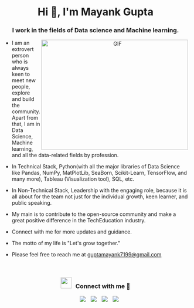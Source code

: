 <h1 align="center">Hi 👋, I'm Mayank Gupta</a></h1>
<h3 align="center">I work in the fields of Data science and Machine learning.</h3>


<a target="_blank" align="center">
  <img align="right" top="500" height="300" width="400" alt="GIF" src="https://media.giphy.com/media/SWoSkN6DxTszqIKEqv/giphy.gif">
</a>

- I am an extrovert person who is always keen to meet new people, explore and build the community.
Apart from that, I am in Data Science, Machine learning, and all the data-related fields by profession.

- In Technical Stack, Python(with all the major libraries of Data Science like Pandas, NumPy, MatPlotLib, SeaBorn, Scikit-Learn, TensorFlow, and many more), Tableau (Visualization tool), SQL, etc.

- In Non-Technical Stack, Leadership with the engaging role, because it is all about for the team not just for the individual growth, keen learner, and public speaking. 

- My main is to contribute to the open-source community and make a great positive difference in the TechEducation industry.

- Connect with me for more updates and guidance.

- The motto of my life is "Let's grow together."

- Please feel free to reach me at guptamayank7199@gmail.com
<br/>
<h3 align="center" > <img src="https://media.giphy.com/media/iY8CRBdQXODJSCERIr/giphy.gif" width="30" height="30" style="margin-right: 10px;">Connect with me 🤝 </h3>

<p align="center">

 <div align="center"  class="icons-social" style="margin-left: 10px;">
        <a style="margin-left: 10px;"  target="_blank" href="https://www.linkedin.com/in/guptamayank7199/">
			<img src="https://img.icons8.com/doodle/40/000000/linkedin--v2.png"></a>
        <a style="margin-left: 10px;" target="_blank" href="https://github.com/ms7199">
		<img src="https://img.icons8.com/doodle/40/000000/github--v1.png"></a>
		<a style="margin-left: 10px;" target="_blank" href="https://stackoverflow.com/users/9546688/mayank-gupta?tab=profile">
				<img src="https://img.icons8.com/external-tal-revivo-color-tal-revivo/40/000000/external-stack-overflow-is-a-question-and-answer-site-for-professional-logo-color-tal-revivo.png"></a>
		<a style="margin-left: 10px;" target="_blank" href="https://twitter.com/msgupta_07">
			<img src="https://img.icons8.com/doodle/1x/twitter-squared--v2.png" ></a>
      </div>

</p>
